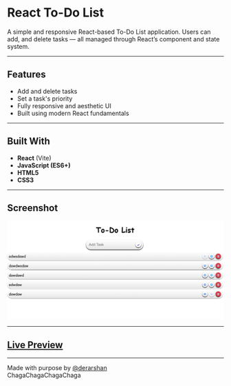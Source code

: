 # React To-Do List

A simple and responsive React-based To-Do List application. Users can add, and delete tasks — all managed through React’s component and state system.

---

## Features

- Add and delete tasks
- Set a task's priority
- Fully responsive and aesthetic UI
- Built using modern React fundamentals

---

## Built With

- **React** (Vite)
- **JavaScript (ES6+)**
- **HTML5**
- **CSS3**

---

## Screenshot

![Screenshot](./screenshot.png)  

---

## [Live Preview](react-todo-app-git-main-aeshans-projects-5582dde3.vercel.app)

---

Made with purpose by [@derarshan](https://github.com/derarshan)  
ChagaChagaChagaChaga
